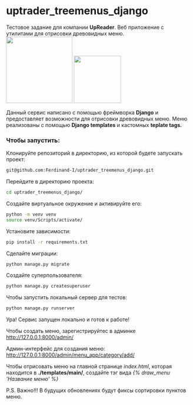 # uptrader_treemenus_django
Тестовое задание для компании **UpReader**. Веб приложение с утилитами для отрисовки древовидных меню.
<img src="https://www.alwaysdata.com/static/img/landings/django-logo.png" width=180> <img src="https://cdn-user84060.skyeng.ru/uploads/5fdb29ffa122b628754296.png" width=128> 

Данный сервис написано с помощью фреймворка **Django** и предоставляет возможности для отрисовки древовидных меню. Меню реализованы с помощью **Django templates** и кастомных **teplate tags.**

### Чтобы запустить:

Клонируйте репозиторий в директорию, из которой будете запускать проект:

```BASH
git@github.com:Ferdinand-I/uptrader_treemenus_django.git
```

Перейдите в директорию проекта:

```BASH
cd uptrader_treemenus_django/
```

Создайте виртуальное окружение и активируйте его:

```BASH
python -m venv venv
source venv/Scripts/activate/
```

Установите зависимости:

```BASH
pip install -r requirements.txt
```

Сделайте миграции:

```BASH
python manage.py migrate
```

Создайте суперпользователя:

```BASH
python manage.py createsuperuser
```

Чтобы запустить локальный сервер для тестов:

```BASH
python manage.py runserver
```

Ура! Сервис запущен локально и готов к работе!

Чтобы создать меню, зарегистрируйтес в админке http://127.0.0.1:8000/admin/

Админ-интерфейс для создания меню: http://127.0.0.1:8000/admin/menu_app/category/add/

Чтобы отрисовать меню на главной странице *index.html*, которая находится в **./templates/main/**, создайте тэг вида *{% draw_menu 'Название меню' %}*

P.S.
Важно!!!
В будущих обновлениях будут фиксы сортировки пунктов меню.


